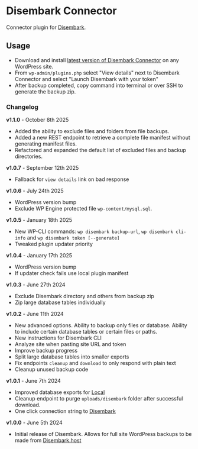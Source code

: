 # Disembark Connector

Connector plugin for [Disembark](https://disembark.host).

## Usage

- Download and install [latest version of Disembark Connector](https://github.com/DisembarkHost/disembark-connector/releases) on any WordPress site.
- From `wp-admin/plugins.php` select "View details" next to Disembark Connector and select "Launch Disembark with your token"
- After backup completed, copy command into terminal or over SSH to generate the backup zip.

### Changelog

**v1.1.0** - October 8th 2025
- Added the ability to exclude files and folders from file backups.
- Added a new REST endpoint to retrieve a complete file manifest without generating manifest files.
- Refactored and expanded the default list of excluded files and backup directories.

**v1.0.7** - September 12th 2025
- Fallback for `view details` link on bad response

**v1.0.6** - July 24th 2025
- WordPress version bump
- Exclude WP Engine protected file `wp-content/mysql.sql`.

**v1.0.5** - January 18th 2025
- New WP-CLI commands: `wp disembark backup-url`, `wp disembark cli-info` and `wp disembark token [--generate]`
- Tweaked plugin updater priority

**v1.0.4** - January 17th 2025
- WordPress version bump
- If updater check fails use local plugin manifest

**v1.0.3** - June 27th 2024
- Exclude Disembark directory and others from backup zip
- Zip large database tables individually

**v1.0.2** - June 11th 2024
- New advanced options. Ability to backup only files or database. Ability to include certain database tables or certain files or paths.
- New instructions for Disembark CLI
- Analyze site when pasting site URL and token
- Improve backup progress
- Split large database tables into smaller exports
- Fix endpoints `cleanup` and `download` to only respond with plain text
- Cleanup unused backup code

**v1.0.1** - June 7th 2024
- Improved database exports for [Local](https://localwp.com)
- Cleanup endpoint to purge `uploads/disembark` folder after successful download.
- One click connection string to [Disembark](https://disembark.host)

**v1.0.0** - June 5th 2024
- Initial release of Disembark. Allows for full site WordPress backups to be made from [Disembark.host](Disembark.host)
